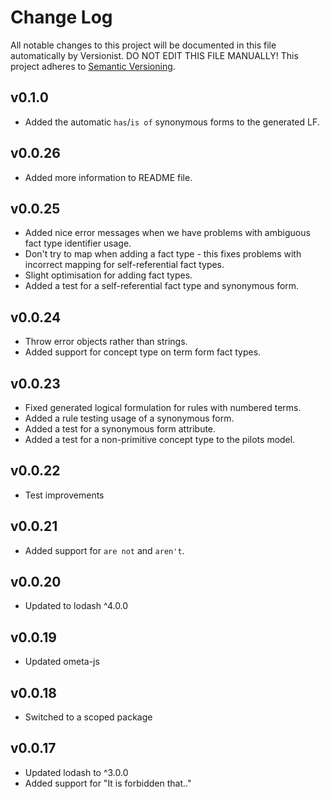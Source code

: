 # Change Log

All notable changes to this project will be documented in this file
automatically by Versionist. DO NOT EDIT THIS FILE MANUALLY!
This project adheres to [Semantic Versioning](http://semver.org/).

## v0.1.0

* Added the automatic `has`/`is of` synonymous forms to the generated LF.

## v0.0.26

* Added more information to README file.

## v0.0.25

* Added nice error messages when we have problems with ambiguous fact type identifier usage.
* Don't try to map when adding a fact type - this fixes problems with incorrect mapping for self-referential fact types.
* Slight optimisation for adding fact types.
* Added a test for a self-referential fact type and synonymous form.

## v0.0.24

* Throw error objects rather than strings.
* Added support for concept type on term form fact types.

## v0.0.23

* Fixed generated logical formulation for rules with numbered terms.
* Added a rule testing usage of a synonymous form.
* Added a test for a synonymous form attribute.
* Added a test for a non-primitive concept type to the pilots model.

## v0.0.22

* Test improvements

## v0.0.21

* Added support for `are not` and `aren't`.

## v0.0.20

* Updated to lodash ^4.0.0

## v0.0.19

* Updated ometa-js

## v0.0.18

* Switched to a scoped package

## v0.0.17

* Updated lodash to ^3.0.0
* Added support for "It is forbidden that.."
